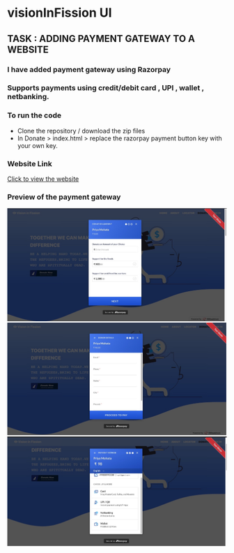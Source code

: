 # visionInFission UI
## TASK : ADDING PAYMENT GATEWAY TO A WEBSITE
### I have added payment gateway using Razorpay
### Supports payments using credit/debit card , UPI , wallet , netbanking.
### To run the code 
- Clone the repository / download the zip files
- In Donate > index.html > replace the razorpay payment button key with your own key.
### Website Link
[Click to view the website](https://vision-in-fission.000webhostapp.com/)
### Preview of the payment gateway
![Payment Gateway Image](https://github.com/Priya2410/visionInFission/blob/main/img/pay1.jpeg)
![Payment Gateway Image](https://github.com/Priya2410/visionInFission/blob/main/img/pay2.jpeg)
![Payment Gateway Image](https://github.com/Priya2410/visionInFission/blob/main/img/pay3.jpeg)

